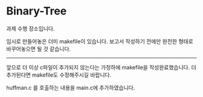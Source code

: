 # Binary-Tree

과제 수행 장소입니다.

임시로 만들어놓은 더미 makefile이 있습니다. 보고서 작성하기 전에만 완전한 형태로 바꾸어놓으면 될 것 같습니다.


____________________________________

앞으로 더 이상 c파일이 추가되지 않는다는 가정하에 makefile을 작성완료했습니다. 더 추가된다면 makefile도 수정해주시길 바랍니다.

huffman.c 를 호출하는 내용을 main.c에 추가하였습니다.

